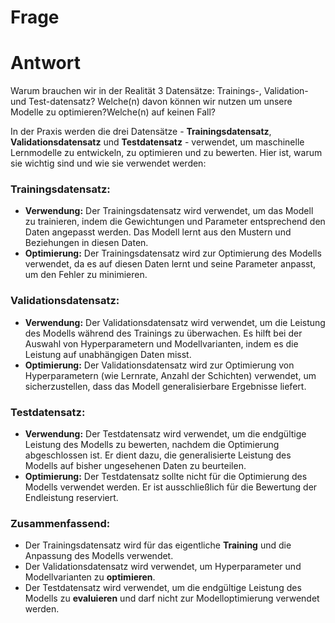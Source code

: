 # Frage

# Antwort
Warum brauchen wir in der Realität 3 Datensätze: Trainings-, Validation- und Test-datensatz? Welche(n) davon können wir nutzen um unsere Modelle zu optimieren?Welche(n) auf keinen Fall?

In der Praxis werden die drei Datensätze - **Trainingsdatensatz**, **Validationsdatensatz** und **Testdatensatz** - verwendet, um maschinelle Lernmodelle zu entwickeln, zu optimieren und zu bewerten. Hier ist, warum sie wichtig sind und wie sie verwendet werden:

### Trainingsdatensatz:
- **Verwendung:** Der Trainingsdatensatz wird verwendet, um das Modell zu trainieren, indem die Gewichtungen und Parameter entsprechend den Daten angepasst werden. Das Modell lernt aus den Mustern und Beziehungen in diesen Daten.
- **Optimierung:** Der Trainingsdatensatz wird zur Optimierung des Modells verwendet, da es auf diesen Daten lernt und seine Parameter anpasst, um den Fehler zu minimieren.

### Validationsdatensatz:
- **Verwendung:** Der Validationsdatensatz wird verwendet, um die Leistung des Modells während des Trainings zu überwachen. Es hilft bei der Auswahl von Hyperparametern und Modellvarianten, indem es die Leistung auf unabhängigen Daten misst.
- **Optimierung:** Der Validationsdatensatz wird zur Optimierung von Hyperparametern (wie Lernrate, Anzahl der Schichten) verwendet, um sicherzustellen, dass das Modell generalisierbare Ergebnisse liefert.

### Testdatensatz:
- **Verwendung:** Der Testdatensatz wird verwendet, um die endgültige Leistung des Modells zu bewerten, nachdem die Optimierung abgeschlossen ist. Er dient dazu, die generalisierte Leistung des Modells auf bisher ungesehenen Daten zu beurteilen.
- **Optimierung:** Der Testdatensatz sollte nicht für die Optimierung des Modells verwendet werden. Er ist ausschließlich für die Bewertung der Endleistung reserviert.

### Zusammenfassend:
- Der Trainingsdatensatz wird für das eigentliche **Training** und die Anpassung des Modells verwendet.
- Der Validationsdatensatz wird verwendet, um Hyperparameter und Modellvarianten zu **optimieren**.
- Der Testdatensatz wird verwendet, um die endgültige Leistung des Modells zu **evaluieren** und darf nicht zur Modelloptimierung verwendet werden.